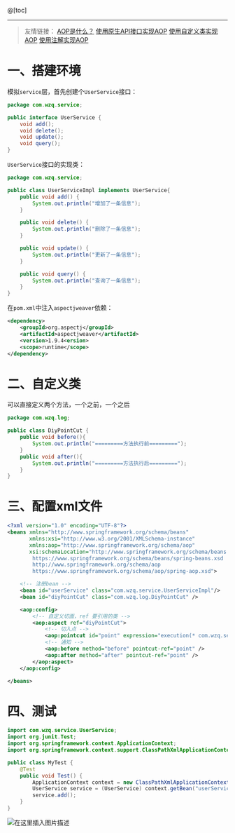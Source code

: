 ﻿@[toc]

----
> 友情链接：
> [AOP是什么？](https://blog.csdn.net/lesileqin/article/details/113547039)
> [使用原生API接口实现AOP](https://blog.csdn.net/lesileqin/article/details/113554022)
> [使用自定义类实现AOP](https://blog.csdn.net/lesileqin/article/details/113555666)
> [使用注解实现AOP](https://blog.csdn.net/lesileqin/article/details/113557912)

# 一、搭建环境
模拟`service`层，首先创建个`UserService`接口：
```java
package com.wzq.service;

public interface UserService {
    void add();
    void delete();
    void update();
    void query();
}
```
`UserService`接口的实现类：
```java
package com.wzq.service;

public class UserServiceImpl implements UserService{
    public void add() {
        System.out.println("增加了一条信息");
    }

    public void delete() {
        System.out.println("删除了一条信息");
    }

    public void update() {
        System.out.println("更新了一条信息");
    }

    public void query() {
        System.out.println("查询了一条信息");
    }
}
```
在`pom.xml`中注入`aspectjweaver`依赖：
```xml
<dependency>
    <groupId>org.aspectj</groupId>
    <artifactId>aspectjweaver</artifactId>
    <version>1.9.4<ersion>
    <scope>runtime</scope>
</dependency>
```
# 二、自定义类
可以直接定义两个方法，一个之前，一个之后
```java
package com.wzq.log;

public class DiyPointCut {
    public void before(){
        System.out.println("=========方法执行前=========");
    }
    public void after(){
        System.out.println("=========方法执行后=========");
    }
}
```
# 三、配置xml文件
```xml
<?xml version="1.0" encoding="UTF-8"?>
<beans xmlns="http://www.springframework.org/schema/beans"
       xmlns:xsi="http://www.w3.org/2001/XMLSchema-instance"
       xmlns:aop="http://www.springframework.org/schema/aop"
       xsi:schemaLocation="http://www.springframework.org/schema/beans
        https://www.springframework.org/schema/beans/spring-beans.xsd
        http://www.springframework.org/schema/aop
        https://www.springframework.org/schema/aop/spring-aop.xsd">

    <!-- 注册bean -->
    <bean id="userService" class="com.wzq.service.UserServiceImpl"/>
    <bean id="diyPointCut" class="com.wzq.log.DiyPointCut" />

    <aop:config>
        <!-- 自定义切面，ref 要引用的类 -->
        <aop:aspect ref="diyPointCut">
            <!-- 切入点 -->
            <aop:pointcut id="point" expression="execution(* com.wzq.service.UserServiceImpl.*(..))"/>
            <!-- 通知 -->
            <aop:before method="before" pointcut-ref="point" />
            <aop:after method="after" pointcut-ref="point" />
        </aop:aspect>
    </aop:config>

</beans>
```
# 四、测试
```java
import com.wzq.service.UserService;
import org.junit.Test;
import org.springframework.context.ApplicationContext;
import org.springframework.context.support.ClassPathXmlApplicationContext;

public class MyTest {
    @Test
    public void Test() {
        ApplicationContext context = new ClassPathXmlApplicationContext("applicationContext.xml");
        UserService service = (UserService) context.getBean("userService");
        service.add();
    }
}
```
![在这里插入图片描述](https://img-blog.csdnimg.cn/20210202143035492.png?x-oss-process=image/watermark,type_ZmFuZ3poZW5naGVpdGk,shadow_10,text_aHR0cHM6Ly9ibG9nLmNzZG4ubmV0L2xlc2lsZXFpbg==,size_16,color_FFFFFF,t_70)

